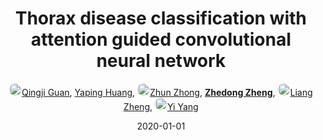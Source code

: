 ---
title: "Thorax disease classification with attention guided convolutional neural network"
collection: publications
permalink: /publication/Thorax-d2020
date: 2020-01-01
doi: 10.1016/j.patrec.2019.11.040
oral: 
keywords: thorax disease classification, disease classification attention, guided convolutional neural, 
venue: 'Pattern Recognition Letters (PRL)'
paperurl: 'https://zdzheng.xyz/files/Guan_PRL20.pdf'
author: '<a href="https://zdzheng.xyz/authors/Qingji-Guan" class="author"> <img src= "https://zdzheng.xyz/coauthors/qingji-guan.jpg" alt="qingji-guan" style="border-radius: 50%; height:20px; width:20px">Qingji Guan</a>, <a href="https://zdzheng.xyz/authors/Yaping-Huang" class="author">Yaping Huang</a>, <a href="https://zdzheng.xyz/authors/Zhun-Zhong" class="author"> <img src= "https://zdzheng.xyz/coauthors/zhun-zhong.jpg" alt="zhun-zhong" style="border-radius: 50%; height:20px; width:20px">Zhun Zhong</a>, <strong><a href="https://zdzheng.xyz/authors/Zhedong-Zheng" class="author">Zhedong Zheng</a></strong>, <a href="https://zdzheng.xyz/authors/Liang-Zheng" class="author"> <img src= "https://zdzheng.xyz/coauthors/liang-zheng.jpg" alt="liang-zheng" style="border-radius: 50%; height:20px; width:20px">Liang Zheng</a>, <a href="https://zdzheng.xyz/authors/Yi-Yang" class="author"> <img src= "https://zdzheng.xyz/coauthors/yi-yang.jpeg" alt="yi-yang" style="border-radius: 50%; height:20px; width:20px">Yi Yang</a>'
sqlauthor: '{"@type": "Person","name": "Qingji Guan"}, {"@type": "Person","name": "Yaping Huang"}, {"@type": "Person","name": "Zhun Zhong"}, {"@type": "Person","name": "Zhedong Zheng"}, {"@type": "Person","name": "Liang Zheng"}, {"@type": "Person","name": "Yi Yang"}'
citation: ' Qingji Guan,  Yaping Huang,  Zhun Zhong,  Zhedong Zheng,  Liang Zheng,  Yi Yang, &quot;Thorax disease classification with attention guided convolutional neural network.&quot; Pattern Recognition Letters, 2020. DOI: 10.1016/j.patrec.2019.11.040'
pub_year: '2020'
bib: >
    @article{guan2020thorax,<br>author = "Guan, Qingji and Huang, Yaping and Zhong, Zhun and Zheng, Zhedong and Zheng, Liang and Yang, Yi",<br>doi = "10.1016/j.patrec.2019.11.040",<br>title = "Thorax disease classification with attention guided convolutional neural network",<br>journal = "Pattern Recognition Letters",<br>volume = "131",<br>pages = "38--45",<br>year = "2020",<br>url = "https://zdzheng.xyz/files/Guan\_PRL20.pdf",<br>publisher = "Elsevier"
    }

---